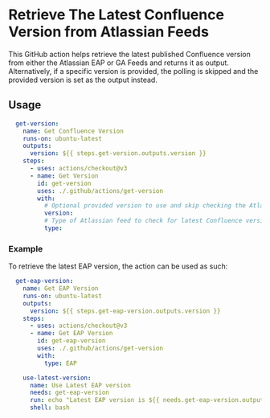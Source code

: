 # Retrieve The Latest Confluence Version from Atlassian Feeds

This GitHub action helps retrieve the latest published Confluence version from either the Atlassian EAP or GA Feeds and
returns it as output. Alternatively, if a specific version is provided, the polling is skipped and the provided version
is set as the output instead.

## Usage

```yml
  get-version:
    name: Get Confluence Version
    runs-on: ubuntu-latest
    outputs:
      version: ${{ steps.get-version.outputs.version }}
    steps:
      - uses: actions/checkout@v3
      - name: Get Version
        id: get-version
        uses: ./.github/actions/get-version
        with:
          # Optional provided version to use and skip checking the Atlassian feeds
          version:
          # Type of Atlassian feed to check for latest Confluence versions. Can either be EAP or GA.
          type:
```

### Example

To retrieve the latest EAP version, the action can be used as such:

```yml
  get-eap-version:
    name: Get EAP Version
    runs-on: ubuntu-latest
    outputs:
      version: ${{ steps.get-eap-version.outputs.version }}
    steps:
      - uses: actions/checkout@v3
      - name: Get EAP Version
        id: get-eap-version
        uses: ./.github/actions/get-version
        with:
          type: EAP

    use-latest-version:
      name: Use Latest EAP version
      needs: get-eap-version
      run: echo "Latest EAP version is ${{ needs.get-eap-version.outputs.version }}"
      shell: bash
```